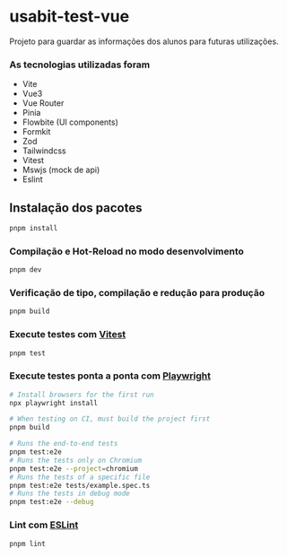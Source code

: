 # usabit-test-vue

Projeto para guardar as informações dos alunos para futuras utilizações.

### As tecnologias utilizadas foram

- Vite
- Vue3
- Vue Router
- Pinia
- Flowbite (UI components)
- Formkit
- Zod
- Tailwindcss
- Vitest
- Mswjs (mock de api)
- Eslint

## Instalação dos pacotes

```sh
pnpm install
```

### Compilação e Hot-Reload no modo desenvolvimento

```sh
pnpm dev
```

### Verificação de tipo, compilação e redução para produção

```sh
pnpm build
```

### Execute testes com [Vitest](https://vitest.dev/)

```sh
pnpm test
```

### Execute testes ponta a ponta com [Playwright](https://playwright.dev)

```sh
# Install browsers for the first run
npx playwright install

# When testing on CI, must build the project first
pnpm build

# Runs the end-to-end tests
pnpm test:e2e
# Runs the tests only on Chromium
pnpm test:e2e --project=chromium
# Runs the tests of a specific file
pnpm test:e2e tests/example.spec.ts
# Runs the tests in debug mode
pnpm test:e2e --debug
```

### Lint com [ESLint](https://eslint.org/)

```sh
pnpm lint
```
